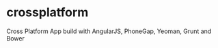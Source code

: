 crossplatform
=============

Cross Platform App build with AngularJS, PhoneGap, Yeoman, Grunt and Bower
